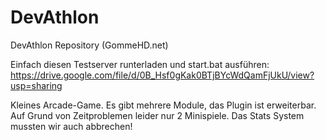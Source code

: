# DevAthlon
DevAthlon Repository (GommeHD.net)

Einfach diesen Testserver runterladen und start.bat ausführen: https://drive.google.com/file/d/0B_Hsf0gKak0BTjBYcWdQamFjUkU/view?usp=sharing

Kleines Arcade-Game. Es gibt mehrere Module, das Plugin ist erweiterbar. Auf Grund von Zeitproblemen leider nur 2 Minispiele. Das Stats System mussten wir auch abbrechen!

